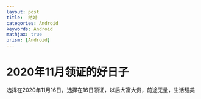 ```yaml
---
layout: post
title:  结婚
categories: Android
keywords: Android
mathjax: true
prism: [Android]
---
```

#  2020年11月领证的好日子

选择在2020年11月16日，选择在16日领证，以后大富大贵，前途无量，生活甜美




